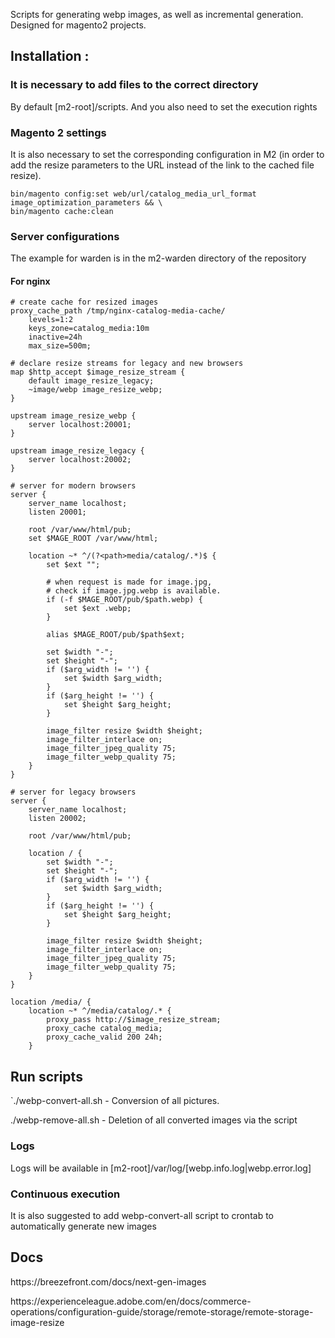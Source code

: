 Scripts for generating webp images, as well as incremental generation. Designed for magento2 projects.

<h2>Installation :</h2>

<h3>It is necessary to add files to the correct directory</h3>
By default [m2-root]/scripts.
And you also need to set the execution rights

<h3>Magento 2 settings</h3>
It is also necessary to set the corresponding configuration in M2 (in order to add the resize parameters to the URL instead of the link to the cached file resize).

```
bin/magento config:set web/url/catalog_media_url_format image_optimization_parameters && \
bin/magento cache:clean
```

<h3>Server configurations</h3>
The example for warden is in the m2-warden directory of the repository

<h4>For nginx</h4>

```
# create cache for resized images
proxy_cache_path /tmp/nginx-catalog-media-cache/
    levels=1:2
    keys_zone=catalog_media:10m
    inactive=24h
    max_size=500m;

# declare resize streams for legacy and new browsers
map $http_accept $image_resize_stream {
    default image_resize_legacy;
    ~image/webp image_resize_webp;
}

upstream image_resize_webp {
    server localhost:20001;
}

upstream image_resize_legacy {
    server localhost:20002;
}

# server for modern browsers
server {
    server_name localhost;
    listen 20001;

    root /var/www/html/pub;
    set $MAGE_ROOT /var/www/html;

    location ~* ^/(?<path>media/catalog/.*)$ {
        set $ext "";

        # when request is made for image.jpg,
        # check if image.jpg.webp is available.
        if (-f $MAGE_ROOT/pub/$path.webp) {
            set $ext .webp;
        }

        alias $MAGE_ROOT/pub/$path$ext;

        set $width "-";
        set $height "-";
        if ($arg_width != '') {
            set $width $arg_width;
        }
        if ($arg_height != '') {
            set $height $arg_height;
        }

        image_filter resize $width $height;
        image_filter_interlace on;
        image_filter_jpeg_quality 75;
        image_filter_webp_quality 75;
    }
}

# server for legacy browsers
server {
    server_name localhost;
    listen 20002;

    root /var/www/html/pub;

    location / {
        set $width "-";
        set $height "-";
        if ($arg_width != '') {
            set $width $arg_width;
        }
        if ($arg_height != '') {
            set $height $arg_height;
        }

        image_filter resize $width $height;
        image_filter_interlace on;
        image_filter_jpeg_quality 75;
        image_filter_webp_quality 75;
    }
}
```

```
location /media/ {
    location ~* ^/media/catalog/.* {
        proxy_pass http://$image_resize_stream;
        proxy_cache catalog_media;
        proxy_cache_valid 200 24h;
    }
```
<h2>Run scripts</h2>
`./webp-convert-all.sh  - Conversion of all pictures.

./webp-remove-all.sh - Deletion of all converted images via the script

<h3>Logs</h3>
Logs will be available in [m2-root]/var/log/[webp.info.log|webp.error.log]

<h3>Continuous execution</h3>
It is also suggested to add webp-convert-all script to crontab to automatically generate new images

<h2>Docs</h2>
<p>https://breezefront.com/docs/next-gen-images</p>
<p>https://experienceleague.adobe.com/en/docs/commerce-operations/configuration-guide/storage/remote-storage/remote-storage-image-resize</p>
